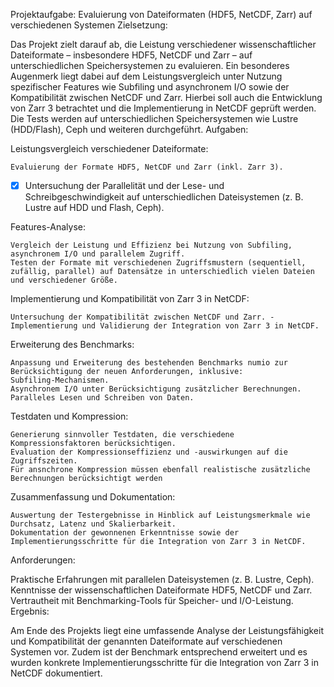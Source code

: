 Projektaufgabe: Evaluierung von Dateiformaten (HDF5, NetCDF, Zarr) auf verschiedenen Systemen
Zielsetzung:

Das Projekt zielt darauf ab, die Leistung verschiedener wissenschaftlicher Dateiformate – insbesondere HDF5, NetCDF und Zarr – auf unterschiedlichen Speichersystemen zu evaluieren. Ein besonderes Augenmerk liegt dabei auf dem Leistungsvergleich unter Nutzung spezifischer Features wie Subfiling und asynchronem I/O sowie der Kompatibilität zwischen NetCDF und Zarr. Hierbei soll auch die Entwicklung von Zarr 3 betrachtet und die Implementierung in NetCDF geprüft werden. Die Tests werden auf unterschiedlichen Speichersystemen wie Lustre (HDD/Flash), Ceph und weiteren durchgeführt.
Aufgaben:

Leistungsvergleich verschiedener Dateiformate:

    Evaluierung der Formate HDF5, NetCDF und Zarr (inkl. Zarr 3). 
- [x]    Untersuchung der Parallelität und der Lese- und Schreibgeschwindigkeit auf unterschiedlichen Dateisystemen (z. B. Lustre auf HDD und Flash, Ceph).

Features-Analyse:

    Vergleich der Leistung und Effizienz bei Nutzung von Subfiling, asynchronem I/O und parallelem Zugriff.
    Testen der Formate mit verschiedenen Zugriffsmustern (sequentiell, zufällig, parallel) auf Datensätze in unterschiedlich vielen Dateien und verschiedener Größe.

Implementierung und Kompatibilität von Zarr 3 in NetCDF:

    Untersuchung der Kompatibilität zwischen NetCDF und Zarr. -Implementierung und Validierung der Integration von Zarr 3 in NetCDF.

Erweiterung des Benchmarks:

    Anpassung und Erweiterung des bestehenden Benchmarks numio zur Berücksichtigung der neuen Anforderungen, inklusive:
    Subfiling-Mechanismen.
    Asynchronem I/O unter Berücksichtigung zusätzlicher Berechnungen.
    Paralleles Lesen und Schreiben von Daten.

Testdaten und Kompression:

    Generierung sinnvoller Testdaten, die verschiedene Kompressionsfaktoren berücksichtigen.
    Evaluation der Kompressionseffizienz und -auswirkungen auf die Zugriffszeiten.
    Für ansnchrone Kompression müssen ebenfall realistische zusätzliche Berechnungen berücksichtigt werden

Zusammenfassung und Dokumentation:

    Auswertung der Testergebnisse in Hinblick auf Leistungsmerkmale wie Durchsatz, Latenz und Skalierbarkeit.
    Dokumentation der gewonnenen Erkenntnisse sowie der Implementierungsschritte für die Integration von Zarr 3 in NetCDF.

Anforderungen:

Praktische Erfahrungen mit parallelen Dateisystemen (z. B. Lustre, Ceph).
Kenntnisse der wissenschaftlichen Dateiformate HDF5, NetCDF und Zarr.
Vertrautheit mit Benchmarking-Tools für Speicher- und I/O-Leistung.
Ergebnis:

Am Ende des Projekts liegt eine umfassende Analyse der Leistungsfähigkeit und Kompatibilität der genannten Dateiformate auf verschiedenen Systemen vor. Zudem ist der Benchmark entsprechend erweitert und es wurden konkrete Implementierungsschritte für die Integration von Zarr 3 in NetCDF dokumentiert.